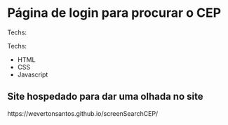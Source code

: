 <h1> Página de login para procurar o CEP</h1>

<p>Techs:</p>

<p>Techs:</p>

<ul>
  <li>HTML</li>
  <li>CSS</li>
  <li>Javascript</li>
</ul>

<h2>Site hospedado para dar uma olhada no site</h2>
https://wevertonsantos.github.io/screenSearchCEP/
